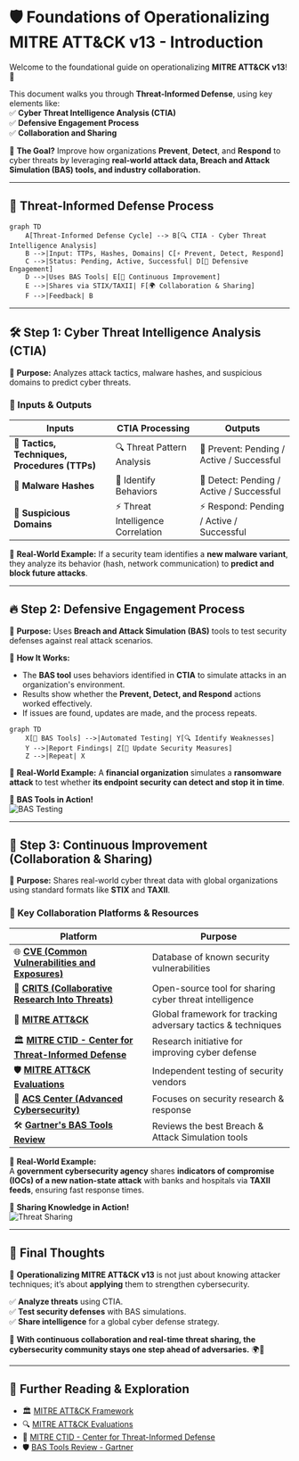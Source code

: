 # 🛡️ Foundations of Operationalizing MITRE ATT&CK v13 - Introduction  

Welcome to the foundational guide on operationalizing **MITRE ATT&CK v13**! 🎯  

This document walks you through **Threat-Informed Defense**, using key elements like:  
✅ **Cyber Threat Intelligence Analysis (CTIA)**  
✅ **Defensive Engagement Process**  
✅ **Collaboration and Sharing**  

📌 **The Goal?** Improve how organizations **Prevent**, **Detect**, and **Respond** to cyber threats by leveraging **real-world attack data, Breach and Attack Simulation (BAS) tools, and industry collaboration.**  

---

## 📌 **Threat-Informed Defense Process**  

```mermaid
graph TD
    A[Threat-Informed Defense Cycle] --> B[🔍 CTIA - Cyber Threat Intelligence Analysis]
    B -->|Input: TTPs, Hashes, Domains| C[⚡ Prevent, Detect, Respond]
    C -->|Status: Pending, Active, Successful| D[🚀 Defensive Engagement]
    D -->|Uses BAS Tools| E[🔄 Continuous Improvement]
    E -->|Shares via STIX/TAXII| F[🌍 Collaboration & Sharing]
    F -->|Feedback| B
```

---

## 🛠 **Step 1: Cyber Threat Intelligence Analysis (CTIA)**  

🎯 **Purpose:** Analyzes attack tactics, malware hashes, and suspicious domains to predict cyber threats.  

### **📝 Inputs & Outputs**  
| **Inputs**                           | **CTIA Processing**        | **Outputs**                               |
|--------------------------------------|---------------------------|-------------------------------------------|
| 🔹 **Tactics, Techniques, Procedures (TTPs)**  | 🔍 Threat Pattern Analysis | 🚫 Prevent: Pending / Active / Successful |
| 🔹 **Malware Hashes**               | 🔄 Identify Behaviors      | 🛑 Detect: Pending / Active / Successful |
| 🔹 **Suspicious Domains**           | ⚡ Threat Intelligence Correlation | ⚡ Respond: Pending / Active / Successful |

📌 **Real-World Example:** If a security team identifies a **new malware variant**, they analyze its behavior (hash, network communication) to **predict and block future attacks**.  

---

## 🔥 **Step 2: Defensive Engagement Process**  

🎯 **Purpose:** Uses **Breach and Attack Simulation (BAS)** tools to test security defenses against real attack scenarios.  

📌 **How It Works:**  
- The **BAS tool** uses behaviors identified in **CTIA** to simulate attacks in an organization's environment.  
- Results show whether the **Prevent, Detect, and Respond** actions worked effectively.  
- If issues are found, updates are made, and the process repeats.  

```mermaid
graph TD
    X[🚀 BAS Tools] -->|Automated Testing| Y[🔍 Identify Weaknesses]
    Y -->|Report Findings| Z[🔄 Update Security Measures]
    Z -->|Repeat| X
```

📌 **Real-World Example:** A **financial organization** simulates a **ransomware attack** to test whether **its endpoint security can detect and stop it in time**.  

🎥 **BAS Tools in Action!**  
![BAS Testing](https://media.giphy.com/media/RDZo7znAdn2u7sAcWH/giphy.gif)  

---

## 🔄 **Step 3: Continuous Improvement (Collaboration & Sharing)**  

🎯 **Purpose:** Shares real-world cyber threat data with global organizations using standard formats like **STIX** and **TAXII**.  

### **🔗 Key Collaboration Platforms & Resources**
| **Platform**                                      | **Purpose** |
|--------------------------------------------------|-------------|
| 🌐 [**CVE (Common Vulnerabilities and Exposures)**](https://www.cve.org/) | Database of known security vulnerabilities |
| 🔬 [**CRITS (Collaborative Research Into Threats)**](https://crits.github.io/) | Open-source tool for sharing cyber threat intelligence |
| 🎯 [**MITRE ATT&CK**](https://attack.mitre.org/) | Global framework for tracking adversary tactics & techniques |
| 🏛️ [**MITRE CTID - Center for Threat-Informed Defense**](https://ctid.mitre.org/projects/) | Research initiative for improving cyber defense |
| 🛡️ [**MITRE ATT&CK Evaluations**](https://attackevals.mitre-engenuity.org/) | Independent testing of security vendors |
| 🔐 [**ACS Center (Advanced Cybersecurity)**](https://www.acscenter.org/) | Focuses on security research & response |
| 🛠️ [**Gartner's BAS Tools Review**](https://www.gartner.com/reviews/market/breach-and-attack-simulation-bas-tools) | Reviews the best Breach & Attack Simulation tools |

📌 **Real-World Example:**  
A **government cybersecurity agency** shares **indicators of compromise (IOCs) of a new nation-state attack** with banks and hospitals via **TAXII feeds**, ensuring fast response times.  

🚀 **Sharing Knowledge in Action!**  
![Threat Sharing](https://media.giphy.com/media/v1.Y2lkPTc5MGI3NjExamtjZWhvcGhweTN3cm9yc3BtOG45ZXZmeTlhenkzOHk1MW5hMzRuNCZlcD12MV9naWZzX3NlYXJjaCZjdD1n/5etWclPMB7yDtTdP4U/giphy.gif)  

---

## 🔐 **Final Thoughts**  

🚀 **Operationalizing MITRE ATT&CK v13** is not just about knowing attacker techniques; it’s about **applying** them to strengthen cybersecurity.  

✅ **Analyze threats** using CTIA.  
✅ **Test security defenses** with BAS simulations.  
✅ **Share intelligence** for a global cyber defense strategy.  

📌 **With continuous collaboration and real-time threat sharing, the cybersecurity community stays one step ahead of adversaries.** 🌍💪  

---

## 🔗 **Further Reading & Exploration**  
- 🏛️ [MITRE ATT&CK Framework](https://attack.mitre.org/)  
- 🔍 [MITRE ATT&CK Evaluations](https://attackevals.mitre-engenuity.org/)  
- 🔐 [MITRE CTID - Center for Threat-Informed Defense](https://ctid.mitre.org/projects/)  
- 🛡️ [BAS Tools Review - Gartner](https://www.gartner.com/reviews/market/breach-and-attack-simulation-bas-tools)  
  


